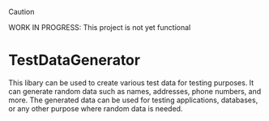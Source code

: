 > [!CAUTION]
> WORK IN PROGRESS: This project is not yet functional

# TestDataGenerator
This libary can be used to create various test data for testing purposes. It can generate random data such as names, addresses, phone numbers, and more. The generated data can be used for testing applications, databases, or any other purpose where random data is needed.
